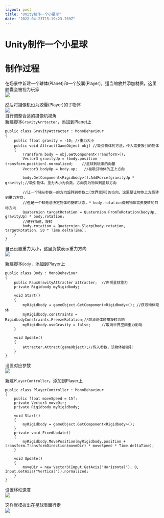 ```yaml
---
layout: post
title: "Unity制作一个小星球"
date: "2022-04-23T15:19:23.769Z"
---
```

Unity制作一个小星球
============

制作过程
====

在场景中新建一个球体(Planet)和一个胶囊(Player)，适当缩放并添加材质，这里胶囊会被视为玩家  
![](https://img2022.cnblogs.com/blog/2769083/202204/2769083-20220423214240520-543457973.png)

然后将摄像机设为胶囊(Player)的子物体  
![](https://img2022.cnblogs.com/blog/2769083/202204/2769083-20220423214220853-1645942688.png)  
自行调整合适的摄像机视角  
新建脚本`GravityArrtacter`，添加到Planet上

    public class GravityAttracter : MonoBehaviour
    {
        public float gravity = -10;	//重力大小
        public void Attract(GameObject obj)	//吸引物体的方法，传入需要吸引的物体
        {
            Transform body = obj.GetComponent<Transform>();
            Vector3 gravityUp = (body.position - transform.position).normalized;	//星球到玩家的向量
            Vector3 bodyUp = body.up;	//被吸引物体的正上方向
    
            body.GetComponent<Rigidbody>().AddForce(gravityUp * gravity);//吸引物体，重力大小为负数，方向变为物体到星球方向
    
            //让一个轴从参数一的方向旋转到参数二(世界空间)的方向，这里是让物体上方旋转到重力方向，
            //但是一个轴无法决定物体的旋转状态，* body.rotation得到物体需要旋转的目标方向
            Quaternion targetRotation = Quaternion.FromToRotation(bodyUp, gravityUp) * body.rotation;
            //进行插值，旋转
            body.rotation = Quaternion.Slerp(body.rotation, targetRotation, 50 * Time.deltaTime);
        }
    }
    

自己设置重力大小，这里负数表示重力方向  
![](https://img2022.cnblogs.com/blog/2769083/202204/2769083-20220423214829438-943164562.png)

新建脚本`Body`，添加到Player上

    public class Body : MonoBehaviour
    {
        public FauxGravityAttracter attracter;	//声明星球重力
        private Rigidbody myRigidbody;
        
        void Start()
        {
            myRigidbody = gameObject.GetComponent<Rigidbody>();	//获取物体刚体
            myRigidbody.constraints = RigidbodyConstraints.FreezeRotation;//取消刚体碰撞旋转影响
            myRigidbody.useGravity = false;		//取消世界空间重力影响
        }
    
        void Update()
        {	
            attracter.Attract(gameObject);//传入参数，该物体被吸引
        }
    }
    

设置对应参数  
![](https://img2022.cnblogs.com/blog/2769083/202204/2769083-20220423215001481-1294373757.png)

新建`PlayerController`，添加到Player上

    public class PlayerController : MonoBehaviour
    {
        public float moveSpeed = 15f;
        private Vector3 moveDir;
        private Rigidbody myRigidbody;
    
        void Start()
        {
            myRigidbody = gameObject.GetComponent<Rigidbody>();
        }
        private void FixedUpdate()
        {
            myRigidbody.MovePosition(myRigidbody.position + transform.TransformDirection(moveDir) * moveSpeed * Time.deltaTime);
        }
    
        void Update()
        {
            moveDir = new Vector3(Input.GetAxis("Horizontal"), 0, Input.GetAxis("Vertical")).normalized;
        }
    }
    

设置移动速度  
![](https://img2022.cnblogs.com/blog/2769083/202204/2769083-20220423215029406-1301599487.png)

这样就模拟出在星球表面行走  
![](https://img2022.cnblogs.com/blog/2769083/202204/2769083-20220423214732469-1935480492.png)